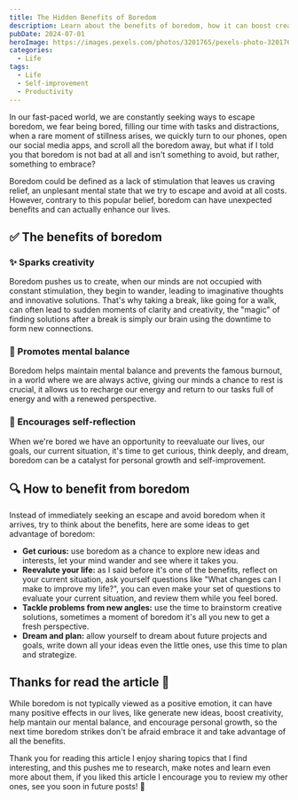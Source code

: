 ```yaml
---
title: The Hidden Benefits of Boredom
description: Learn about the benefits of boredom, how it can boost creativity, mental balance, and self-reflection. Discover some practical tips to turn boredom into opportunities for personal growth and well-being.
pubDate: 2024-07-01
heroImage: https://images.pexels.com/photos/3201765/pexels-photo-3201765.jpeg
categories:
  - Life
tags:
  - Life
  - Self-improvement
  - Productivity
---
```


In our fast-paced world, we are constantly seeking ways to escape boredom, we fear being bored, filling our time with tasks and distractions, when a rare moment of stillness arises, we quickly turn to our phones, open our social media apps, and scroll all the boredom away, but what if I told you that boredom is not bad at all and isn't something to avoid, but rather, something to embrace?

Boredom could be defined as a lack of stimulation that leaves us craving relief, an unplesant mental state that we try to escape and avoid at all costs. However, contrary to this popular belief, boredom can have unexpected benefits and can actually enhance our lives.

## ✅ The benefits of boredom

### ✨ Sparks creativity

Boredom pushes us to create, when our minds are not occupied with constant stimulation, they begin to wander, leading to imaginative thoughts and innovative solutions. That's why taking a break, like going for a walk, can often lead to sudden moments of clarity and creativity, the "magic" of finding solutions after a break is simply our brain using the downtime to form new connections.

### 💖 Promotes mental balance

Boredom helps maintain mental balance and prevents the famous burnout, in a world where we are always active, giving our minds a chance to rest is crucial, it allows us to recharge our energy and return to our tasks full of energy and with a renewed perspective.

### 🧠 Encourages self-reflection

When we're bored we have an opportunity to reevaluate our lives, our goals, our current situation, it's time to get curious, think deeply, and dream, boredom can be a catalyst for personal growth and self-improvement.

## 🔍 How to benefit from boredom

Instead of immediately seeking an escape and avoid boredom when it arrives, try to think about the benefits, here are some ideas to get advantage of boredom:

- **Get curious:** use boredom as a chance to explore new ideas and interests, let your mind wander and see where it takes you.
- **Reevalute your life:** as I said before it's one of the benefits, reflect on your current situation, ask yourself questions like "What changes can I make to improve my life?", you can even make your set of questions to evaluate your current situation, and review them while you feel bored.
- **Tackle problems from new angles:** use the time to brainstorm creative solutions, sometimes a moment of boredom it's all you new to get a fresh perspective.
- **Dream and plan:** allow yourself to dream about future projects and goals, write down all your ideas even the little ones, use this time to plan and strategize.

## Thanks for read the article 🫶

While boredom is not typically viewed as a positive emotion, it can have many positive effects in our lives, like generate new ideas, boost creativity, help mantain our mental balance, and encourage personal growth, so the next time boredom strikes don't be afraid embrace it and take advantage of all the benefits.

Thank you for reading this article I enjoy sharing topics that I find interesting, and this pushes me to research, make notes and learn even more about them, if you liked this article I encourage you to review my other ones, see you soon in future posts! 👋
